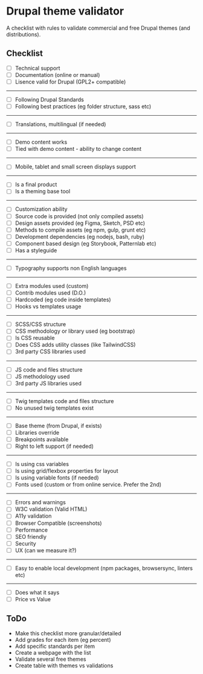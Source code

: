 # Drupal theme validator

A checklist with rules to validate commercial and free Drupal themes (and distributions).

## Checklist

- [ ] Technical support
- [ ] Documentation (online or manual)
- [ ] Lisence valid for Drupal (GPL2+ compatible)

 ---

- [ ] Following Drupal Standards
- [ ] Following best practices (eg folder structure, sass etc)

 ---

- [ ] Translations, multilingual (if needed)

 ---

- [ ] Demo content works
- [ ] Tied with demo content - ability to change content

 ---

- [ ] Mobile, tablet and small screen displays support

 ---

- [ ] Is a final product
- [ ] Is a theming base tool

 ---

- [ ] Customization ability
- [ ] Source code is provided (not only compiled assets)
- [ ] Design assets provided (eg Figma, Sketch, PSD etc)
- [ ] Methods to compile assets (eg npm, gulp, grunt etc)
- [ ] Development dependencies (eg nodejs, bash, ruby)
- [ ] Component based design (eg Storybook, Patternlab etc)
- [ ] Has a styleguide

---

- [ ] Typography supports non English languages

---

- [ ] Extra modules used (custom)
- [ ] Contrib modules used (D.O.)
- [ ] Hardcoded (eg code inside templates)
- [ ] Hooks vs templates usage

---

- [ ] SCSS/CSS structure
- [ ] CSS methodology or library used (eg bootstrap)
- [ ] Is CSS reusable
- [ ] Does CSS adds utility classes (like TailwindCSS)
- [ ] 3rd party CSS libraries used

---

- [ ] JS code and files structure
- [ ] JS methodology used
- [ ] 3rd party JS libraries used

---

- [ ] Twig templates code and files structure
- [ ] No unused twig templates exist

---

- [ ] Base theme (from Drupal, if exists)
- [ ] Libraries override
- [ ] Breakpoints available
- [ ] Right to left support (if needed)

 ---

- [ ] Is using css variables
- [ ] Is using grid/flexbox properties for layout
- [ ] Is using variable fonts (if needed)
- [ ] Fonts used (custom or from online service. Prefer the 2nd)

---

- [ ] Errors and warnings
- [ ] W3C validation (Valid HTML)
- [ ] A11y validation
- [ ] Browser Compatible (screenshots)
- [ ] Performance
- [ ] SEO friendly
- [ ] Security
- [ ] UX (can we measure it?)

---

- [ ] Easy to enable local development (npm packages, browsersync, linters etc)

---

- [ ] Does what it says
- [ ] Price vs Value

## ToDo

- Make this checklist more granular/detailed
- Add grades for each item (eg percent)
- Add specific standards per item
- Create a webpage with the list
- Validate several free themes
- Create table with themes vs validations
